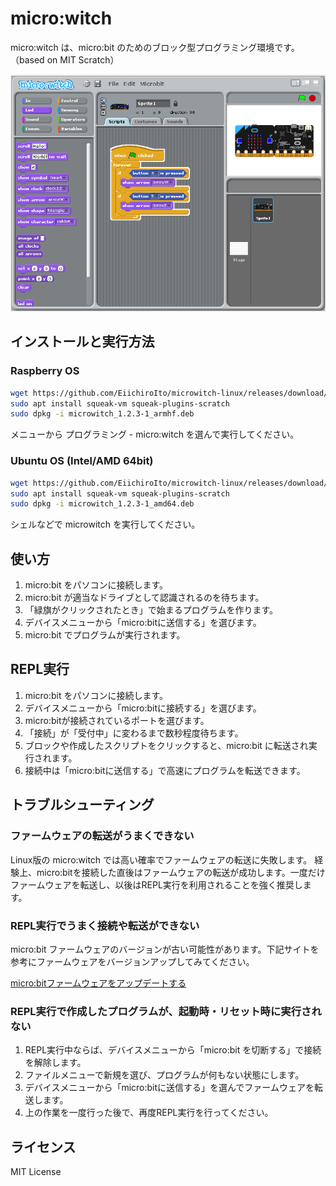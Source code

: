 # micro:witch
micro:witch は、micro:bit のためのブロック型プログラミング環境です。（based on MIT Scratch）

![screenshot1](https://raw.githubusercontent.com/EiichiroIto/microwitch/master/doc/images/screenshot1.png)

## インストールと実行方法
### Raspberry OS
```bash
wget https://github.com/EiichiroIto/microwitch-linux/releases/download/v1.2.3/microwitch_1.2.3-1_armhf.deb
sudo apt install squeak-vm squeak-plugins-scratch
sudo dpkg -i microwitch_1.2.3-1_armhf.deb
```

メニューから プログラミング - micro:witch を選んで実行してください。

### Ubuntu OS (Intel/AMD 64bit)
```bash
wget https://github.com/EiichiroIto/microwitch-linux/releases/download/v1.2.3/microwitch_1.2.3-1_amd64.deb
sudo apt install squeak-vm squeak-plugins-scratch
sudo dpkg -i microwitch_1.2.3-1_amd64.deb
```

シェルなどで microwitch を実行してください。

## 使い方
1. micro:bit をパソコンに接続します。
1. micro:bit が適当なドライブとして認識されるのを待ちます。
1. 「緑旗がクリックされたとき」で始まるプログラムを作ります。
1. デバイスメニューから「micro:bitに送信する」を選びます。
1. micro:bit でプログラムが実行されます。

## REPL実行
1. micro:bit をパソコンに接続します。
1. デバイスメニューから「micro:bitに接続する」を選びます。
1. micro:bitが接続されているポートを選びます。
1. 「接続」が「受付中」に変わるまで数秒程度待ちます。
1. ブロックや作成したスクリプトをクリックすると、micro:bit に転送され実行されます。
1. 接続中は「micro:bitに送信する」で高速にプログラムを転送できます。

## トラブルシューティング
### ファームウェアの転送がうまくできない
Linux版の micro:witch では高い確率でファームウェアの転送に失敗します。
経験上、micro:bitを接続した直後はファームウェアの転送が成功します。一度だけファームウェアを転送し、以後はREPL実行を利用されることを強く推奨します。

### REPL実行でうまく接続や転送ができない
micro:bit ファームウェアのバージョンが古い可能性があります。下記サイトを参考にファームウェアをバージョンアップしてみてください。

[micro:bitファームウェアをアップデートする](https://microbit.org/ja/guide/firmware/)

### REPL実行で作成したプログラムが、起動時・リセット時に実行されない
1. REPL実行中ならば、デバイスメニューから「micro:bit を切断する」で接続を解除します。
1. ファイルメニューで新規を選び、プログラムが何もない状態にします。
1. デバイスメニューから「micro:bitに送信する」を選んでファームウェアを転送します。
1. 上の作業を一度行った後で、再度REPL実行を行ってください。

## ライセンス
MIT License
